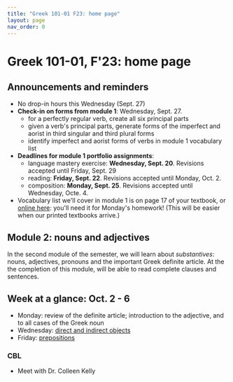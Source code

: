 ```yaml
---
title: "Greek 101-01 F23: home page"
layout: page
nav_order: 0
---
```




# Greek 101-01, F'23: home page


## Announcements and reminders

- No drop-in hours this Wednesday (Sept. 27)
- **Check-in on forms from module 1**: Wednesday, Sept. 27.
    - for a perfectly regular verb, create all six principal parts
    - given a verb's principal parts, generate forms of the imperfect and aorist in third singular and third plural forms
    - identify imperfect and aorist forms of verbs in module 1 vocabulary list
- **Deadlines for module 1 portfolio assignments**: 
    - language mastery exercise: **Wednesday, Sept. 20**. Revisions accepted until Friday, Sept. 29
    - reading: **Friday, Sept. 22**. Revisions accepted until Monday, Oct. 2.
    - composition: **Monday, Sept. 25**. Revisions accepted until Wednesday, Octe. 4.
- Vocabulary list we'll cover in module 1 is on page 17 of your textbook, or [online here](https://hellenike.github.io/textbook/review/module1-review/vocabulary/): you'll need it for Monday's homework!  (This will be easier when our printed textbooks arrive.)

## Module 2: nouns and adjectives

In the second module of the semester, we will learn about *substantives*:  nouns, adjectives, pronouns and the important Greek definite article.  At the the completion of this module, will be able to read complete clauses and sentences.


## Week at a glance: Oct. 2 - 6


- Monday: review of the definite article; introduction to the adjective, and to all cases of the Greek noun
- Wednesday: [direct and indirect objects](./classes/module2/dir-indir-objects/)
- Friday: [prepositions](./classes/module2/prepositions/)

### CBL

- Meet with Dr. Colleen Kelly
